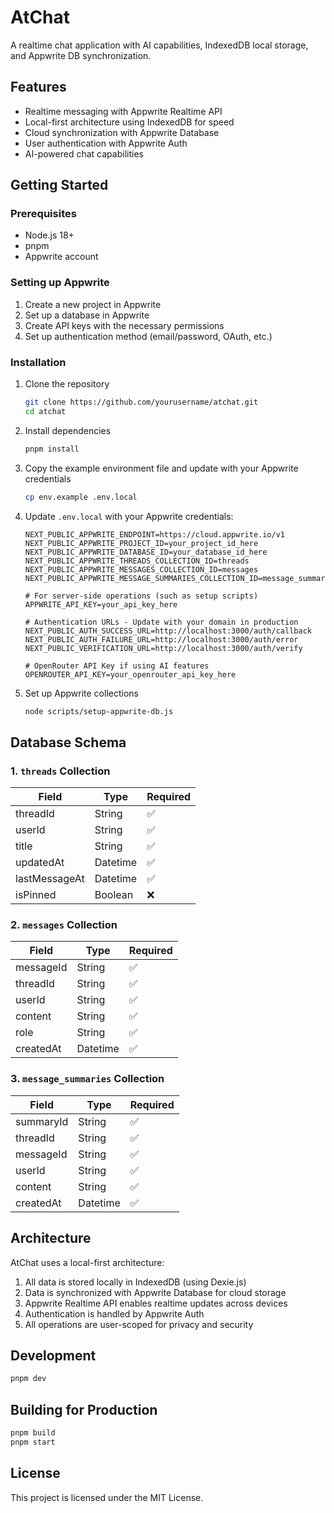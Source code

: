 # AtChat

A realtime chat application with AI capabilities, IndexedDB local storage, and Appwrite DB synchronization.

## Features

- Realtime messaging with Appwrite Realtime API
- Local-first architecture using IndexedDB for speed
- Cloud synchronization with Appwrite Database
- User authentication with Appwrite Auth
- AI-powered chat capabilities

## Getting Started

### Prerequisites

- Node.js 18+
- pnpm
- Appwrite account

### Setting up Appwrite

1. Create a new project in Appwrite
2. Set up a database in Appwrite
3. Create API keys with the necessary permissions
4. Set up authentication method (email/password, OAuth, etc.)

### Installation

1. Clone the repository
   ```bash
   git clone https://github.com/yourusername/atchat.git
   cd atchat
   ```

2. Install dependencies
   ```bash
   pnpm install
   ```

3. Copy the example environment file and update with your Appwrite credentials
   ```bash
   cp env.example .env.local
   ```

4. Update `.env.local` with your Appwrite credentials:
   ```
   NEXT_PUBLIC_APPWRITE_ENDPOINT=https://cloud.appwrite.io/v1
   NEXT_PUBLIC_APPWRITE_PROJECT_ID=your_project_id_here
   NEXT_PUBLIC_APPWRITE_DATABASE_ID=your_database_id_here
   NEXT_PUBLIC_APPWRITE_THREADS_COLLECTION_ID=threads
   NEXT_PUBLIC_APPWRITE_MESSAGES_COLLECTION_ID=messages
   NEXT_PUBLIC_APPWRITE_MESSAGE_SUMMARIES_COLLECTION_ID=message_summaries
   
   # For server-side operations (such as setup scripts)
   APPWRITE_API_KEY=your_api_key_here
   
   # Authentication URLs - Update with your domain in production
   NEXT_PUBLIC_AUTH_SUCCESS_URL=http://localhost:3000/auth/callback
   NEXT_PUBLIC_AUTH_FAILURE_URL=http://localhost:3000/auth/error
   NEXT_PUBLIC_VERIFICATION_URL=http://localhost:3000/auth/verify
   
   # OpenRouter API Key if using AI features
   OPENROUTER_API_KEY=your_openrouter_api_key_here
   ```

5. Set up Appwrite collections
   ```bash
   node scripts/setup-appwrite-db.js
   ```

## Database Schema

### 1. `threads` Collection

| Field           | Type      | Required |
|-----------------|-----------|----------|
| threadId        | String    | ✅       |
| userId          | String    | ✅       |
| title           | String    | ✅       |
| updatedAt       | Datetime  | ✅       |
| lastMessageAt   | Datetime  | ✅       |
| isPinned        | Boolean   | ❌       |

### 2. `messages` Collection

| Field     | Type      | Required |
|-----------|-----------|----------|
| messageId | String    | ✅       |
| threadId  | String    | ✅       |
| userId    | String    | ✅       |
| content   | String    | ✅       |
| role      | String    | ✅       |
| createdAt | Datetime  | ✅       |

### 3. `message_summaries` Collection

| Field      | Type      | Required |
|------------|-----------|----------|
| summaryId  | String    | ✅       |
| threadId   | String    | ✅       |
| messageId  | String    | ✅       |
| userId     | String    | ✅       |
| content    | String    | ✅       |
| createdAt  | Datetime  | ✅       |

## Architecture

AtChat uses a local-first architecture:

1. All data is stored locally in IndexedDB (using Dexie.js)
2. Data is synchronized with Appwrite Database for cloud storage
3. Appwrite Realtime API enables realtime updates across devices
4. Authentication is handled by Appwrite Auth
5. All operations are user-scoped for privacy and security

## Development

```bash
pnpm dev
```

## Building for Production

```bash
pnpm build
pnpm start
```

## License

This project is licensed under the MIT License.
